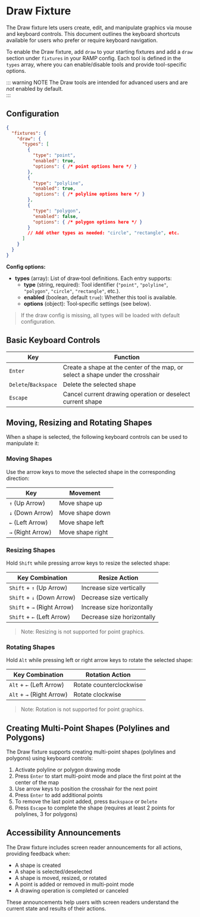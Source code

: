 # Draw Fixture

The Draw fixture lets users create, edit, and manipulate graphics via mouse and keyboard controls. This document outlines the keyboard shortcuts available for users who prefer or require keyboard navigation.

To enable the Draw fixture, add `draw` to your starting fixtures and add a `draw` section under `fixtures` in your RAMP config. Each tool is defined in the `types` array, where you can enable/disable tools and provide tool-specific options.

::: warning NOTE
The Draw tools are intended for advanced users and are _not_ enabled by default.  
:::

## Configuration

```json
{
  "fixtures": {
    "draw": {
      "types": [
        {
          "type": "point",
          "enabled": true,
          "options": { /* point options here */ }
        },
        {
          "type": "polyline",
          "enabled": true,
          "options": { /* polyline options here */ }
        },
        {
          "type": "polygon",
          "enabled": false,
          "options": { /* polygon options here */ }
        }
        // Add other types as needed: "circle", "rectangle", etc.
      ]
    }
  }
}
```

**Config options:**  
- **types** (array): List of draw‐tool definitions. Each entry supports:
  - **type** (string, required): Tool identifier (`"point"`, `"polyline"`, `"polygon"`, `"circle"`, `"rectangle"`, etc.).
  - **enabled** (boolean, default `true`): Whether this tool is available.
  - **options** (object): Tool‐specific settings (see below).

> If the draw config is missing, all types will be loaded with default configuration.

## Basic Keyboard Controls

| Key        | Function |
|------------|----------|
| `Enter`    | Create a shape at the center of the map, or select a shape under the crosshair |
| `Delete`/`Backspace` | Delete the selected shape |
| `Escape`   | Cancel current drawing operation or deselect current shape |

## Moving, Resizing and Rotating Shapes

When a shape is selected, the following keyboard controls can be used to manipulate it:

### Moving Shapes

Use the arrow keys to move the selected shape in the corresponding direction:

| Key        | Movement |
|------------|----------|
| `↑` (Up Arrow)    | Move shape up |
| `↓` (Down Arrow)  | Move shape down |
| `←` (Left Arrow)  | Move shape left |
| `→` (Right Arrow) | Move shape right |

### Resizing Shapes

Hold `Shift` while pressing arrow keys to resize the selected shape:

| Key Combination | Resize Action |
|-----------------|---------------|
| `Shift` + `↑` (Up Arrow)    | Increase size vertically |
| `Shift` + `↓` (Down Arrow)  | Decrease size vertically |
| `Shift` + `→` (Right Arrow) | Increase size horizontally |
| `Shift` + `←` (Left Arrow)  | Decrease size horizontally |

> Note: Resizing is not supported for point graphics.

### Rotating Shapes

Hold `Alt` while pressing left or right arrow keys to rotate the selected shape:

| Key Combination | Rotation Action |
|-----------------|----------------|
| `Alt` + `←` (Left Arrow)  | Rotate counterclockwise |
| `Alt` + `→` (Right Arrow) | Rotate clockwise |

> Note: Rotation is not supported for point graphics.

## Creating Multi-Point Shapes (Polylines and Polygons)

The Draw fixture supports creating multi-point shapes (polylines and polygons) using keyboard controls:

1. Activate polyline or polygon drawing mode
2. Press `Enter` to start multi-point mode and place the first point at the center of the map
3. Use arrow keys to position the crosshair for the next point
4. Press `Enter` to add additional points
5. To remove the last point added, press `Backspace` or `Delete`
6. Press `Escape` to complete the shape (requires at least 2 points for polylines, 3 for polygons)

## Accessibility Announcements

The Draw fixture includes screen reader announcements for all actions, providing feedback when:
- A shape is created
- A shape is selected/deselected
- A shape is moved, resized, or rotated
- A point is added or removed in multi-point mode
- A drawing operation is completed or canceled

These announcements help users with screen readers understand the current state and results of their actions.